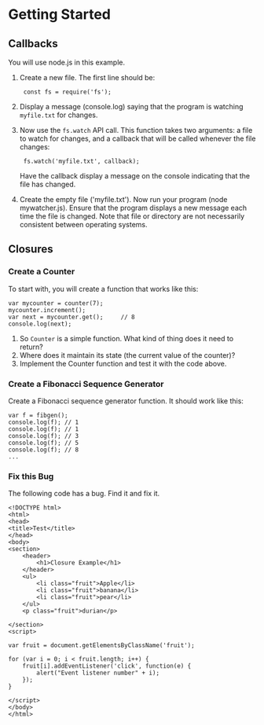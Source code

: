 # Getting Started

## Callbacks

You will use node.js in this example.

1. Create a new file. The first line should be:

        const fs = require('fs');

2. Display a message (console.log) saying that the program is watching `myfile.txt` for changes.
3. Now use the `fs.watch` API call. This function takes two arguments: a file to watch for changes, and a callback that will be called whenever the file changes:

        fs.watch('myfile.txt', callback);

    Have the callback display a message on the console indicating that the file has changed.
4. Create the empty file ('myfile.txt'). Now run your program (node mywatcher.js). Ensure that the program displays a new message each time the file is changed.
Note that file or directory are not necessarily consistent between operating systems.

## Closures

### Create a Counter

To start with, you will create a function that works like this:

    var mycounter = counter(7);
    mycounter.increment();
    var next = mycounter.get();     // 8
    console.log(next);


1.	So `Counter` is a simple function. What kind of thing does it need to return?
2.	Where does it maintain its state (the current value of the counter)?
3.	Implement the Counter function and test it with the code above.


### Create a Fibonacci Sequence Generator

Create a Fibonacci sequence generator function. It should work like this:

```
var f = fibgen();
console.log(f);	// 1
console.log(f);	// 1
console.log(f);	// 3
console.log(f);	// 5
console.log(f);	// 8
...
```

### Fix this Bug

The following code has a bug. Find it and fix it.

```
<!DOCTYPE html>
<html>
<head>
<title>Test</title>
</head>
<body>
<section>
	<header>
		<h1>Closure Example</h1>
	</header>
	<ul>
		<li class="fruit">Apple</li>
		<li class="fruit">banana</li>
		<li class="fruit">pear</li>
	</ul>
	<p class="fruit">durian</p>

</section>
<script>

var fruit = document.getElementsByClassName('fruit');

for (var i = 0; i < fruit.length; i++) {
	fruit[i].addEventListener('click', function(e) {
		alert("Event listener number" + i);
	});
}

</script>
</body>
</html>
```
